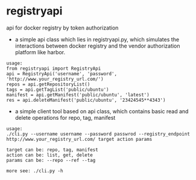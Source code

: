 # registryapi
api for docker registry by token authorization

+ a simple api class which lies in registryapi.py, which simulates the interactions 
between docker registry and the vendor authorization platform like harbor.
```
usage:
from registryapi import RegistryApi
api = RegistryApi('username', 'password', 'http://www.your_registry_url.com/')
repos = api.getRepositoryList()
tags = api.getTagList('public/ubuntu')
manifest = api.getManifest('public/ubuntu', 'latest')
res = api.deleteManifest('public/ubuntu', '23424545**4343')

```

+ a simple client tool based on api class, which contains basic read and delete 
operations for repo, tag, manifest
```
usage:
./cli.py --username username --password passwrod --registry_endpoint http://www.your_registry_url.com/ target action params

target can be: repo, tag, manifest
action can be: list, get, delete
params can be: --repo --ref --tag

more see: ./cli.py -h

```
